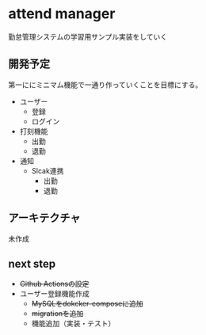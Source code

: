 # attend manager

勤怠管理システムの学習用サンプル実装をしていく

## 開発予定
第一ににミニマム機能で一通り作っていくことを目標にする。

- ユーザー
	- 登録
	- ログイン
- 打刻機能
	- 出勤
	- 退勤
- 通知
	- Slcak連携
		- 出勤
		- 退勤
## アーキテクチャ
未作成


## next step
- ~~Github Actionsの設定~~
- ユーザー登録機能作成
	- ~~MySQLをdokcker-composeに追加~~
	- ~~migrationを追加~~
	- 機能追加（実装・テスト）